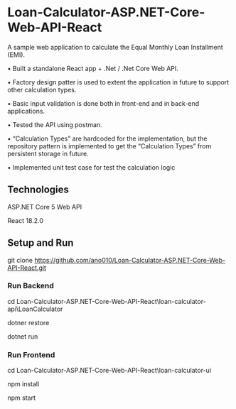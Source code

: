 # Loan-Calculator-ASP.NET-Core-Web-API-React

A sample web application to calculate the Equal Monthly Loan Installment (EMI).

•	Built a standalone React app + .Net / .Net Core Web API.

•	Factory design patter is used to extent the application in future to support other calculation types.

•	Basic input validation is done both in front-end and in back-end applications.

•	Tested the API using postman.

•	“Calculation Types” are hardcoded for the implementation, but the repository pattern is implemented to get the “Calculation Types” from persistent storage in      future.

•	Implemented unit test case for test the calculation logic


## Technologies ##
ASP.NET Core 5 Web API

React 18.2.0

## Setup and Run ##
git clone https://github.com/ano010/Loan-Calculator-ASP.NET-Core-Web-API-React.git


### Run Backend ###
cd Loan-Calculator-ASP.NET-Core-Web-API-React\loan-calculator-api\LoanCalculator

dotner restore

dotnet run

### Run Frontend ###
cd Loan-Calculator-ASP.NET-Core-Web-API-React\loan-calculator-ui

npm install

npm start
